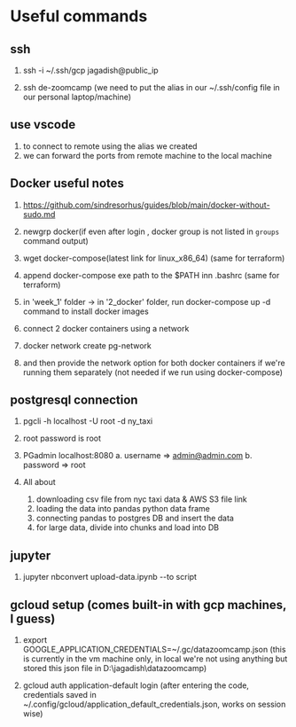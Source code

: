 # Useful commands

## ssh
1. ssh -i ~/.ssh/gcp jagadish@public_ip

2. ssh de-zoomcamp (we need to put the alias in our ~/.ssh/config file in our personal laptop/machine)


## use vscode 
1. to connect to remote using the alias we created
2. we can forward the ports from remote machine to the local machine


## Docker useful notes
1. https://github.com/sindresorhus/guides/blob/main/docker-without-sudo.md

2. newgrp docker(if even after login , docker group is not listed in `groups` command output)

3. wget docker-compose(latest link for linux_x86_64) (same for terraform)

4. append docker-compose exe path to the $PATH inn .bashrc (same for terraform)

5. in 'week_1' folder -> in '2_docker' folder, run docker-compose up -d command to install docker images

6. connect 2 docker containers using a network

7. docker network create pg-network

8. and then provide the network option for both docker containers if we're running them separately (not needed if we run using docker-compose)


## postgresql connection
1. pgcli -h localhost -U root -d ny_taxi

2. root password is root

3. PGadmin localhost:8080
    a. username => admin@admin.com 
    b. password => root

4. All about
	1. downloading csv file from nyc taxi data & AWS S3 file link
	2. loading the data into pandas python data frame
	3. connecting pandas to postgres DB and insert the data
	4. for large data, divide into chunks and load into DB


## jupyter
1. jupyter nbconvert upload-data.ipynb --to script


## gcloud setup (comes built-in with gcp machines, I guess)
1. export GOOGLE_APPLICATION_CREDENTIALS=~/.gc/datazoomcamp.json  (this is currently in the vm machine only, in local we're not using anything but stored this json file in D:\jagadish\datazoomcamp)

2. gcloud auth application-default login (after entering the code, credentials saved in  ~/.config/gcloud/application_default_credentials.json, works on session wise)












